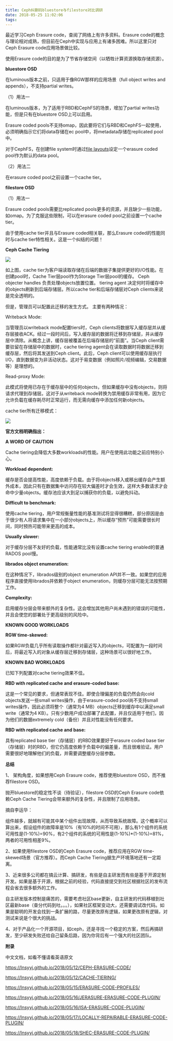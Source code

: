 ```yaml
---
title: Ceph纠删码bluestore与filestore对比调研
date: 2018-05-25 11:02:06
tags: 
---
```


最近学习Ceph Erasure code，查阅了网络上有许多资料。Erasure code的概念与理论相对成熟，但目前在Ceph中实现与应用上有诸多困难。所以这里只对Ceph Erasure code应用场景做比较。

使用Erasure code的目的是为了节省存储空间（以牺牲计算资源换取存储资源）。

**bluestore OSD**

在luminous版本之前，只适用于像RGW那样的应用场景（full object writes and appends），不支持partial writes。

（1）用法一

在luminous版本，为了适用于RBD和CephFS的场景，增加了partial writes功能，但是只有在bluestore OSD上可以启用。

Erasure coded pools不支持omap，因此要将它们与RBD和CephFS一起使用，必须明确指示它们将data存储在ec pool中，将metadata存储在replicated pool中。

对于CephFS，在创建file system时通过[file layouts](http://docs.ceph.com/docs/master/cephfs/file-layouts/)设定一个erasure coded pool作为默认的data pool。

（2）用法二

在erasure coded pool之前设置一个cache tier。

**filestore OSD**

（1）用法一

Erasure coded pools需要比replicated pools更多的资源，并且缺少一些功能，如omap。为了克服这些限制，可以在erasure coded pool之前设置一个cache tier。

由于使用cache tier并且与Erasure coded相关联，那么Erasure coded的性能同时与cache tier特性相关。这是一个纠结的问题！

**Ceph Cache Tiering**

![](http://docs.ceph.com/docs/master/_images/ditaa-2982c5ed3031cac4f9e40545139e51fdb0b33897.png)

如上图，cache tier为客户端读取存储在后端的数据子集提供更好的I/O性能。在创建pool时，Cache Tier层pool作为Storage Tier层pool的缓存。 Ceph objecter handles 负责处理objects放置位置。 tiering agent 决定何时将缓存中的objects刷新到后端存储层。所以cache tier和后端存储层对Ceph clients来说是完全透明的。

但是，管理员可以配置此迁移的发生方式。 主要有两种情况：

Writeback Mode:

当管理员以writeback mode配置tiers时，Ceph clients将数据写入缓存层并从缓存层接收ACK。经过一段时间后，写入缓存层的数据将迁移到存储层，并从缓存层中清除。从概念上讲，缓存层被覆盖在后端存储层的“前面”。当Ceph client需要驻留在存储层中的数据时，cache tiering agent会在读取数据时将数据迁移到缓存层，然后将其发送到Ceph client。此后，Ceph client可以使用缓存层执行I/O，直到数据变为非活动状态。这对于易变数据（例如照片/视频编辑，交易数据等）是理想的。

Read-proxy Mode:

此模式将使用已存在于缓存层中的任何objects，但如果缓存中没有objects，则将请求代理到存储层。这对于从writeback mode转换为禁用缓存非常有用，因为它允许负载在缓存耗尽时正常运行，而无需向缓存中添加任何新objects。

cache tier所有迁移模式：

![](https://raw.githubusercontent.com/lnsyyj/lnsyyj.github.io/hexo/Blog/source/_posts/Ceph%E7%BA%A0%E5%88%A0%E7%A0%81bluestore%E4%B8%8Efilestore%E5%AF%B9%E6%AF%94%E8%B0%83%E7%A0%94/AAA30A7C3BB8C148411DB8D2C01C175D.jpg)

**官方文档明确指出：**

**A WORD OF CAUTION**

Cache tiering会降低大多数workloads的性能。用户在使用此功能之前应特别小心。

**Workload dependent:**

缓存是否会提高性能，高度依赖于负载。由于将objects移入或移出缓存会产生额外成本，因此只有在数据集中访问存在较大偏差时才会生效，这样大多数请求才会命中少量objects。缓存池应该大到足以捕获你的负载，以避免抖动。

**Difficult to benchmark:**

使用cache tiering，用户常规衡量性能的基准测试将显得很糟糕，部分原因是由于很少有人将请求集中在一小部分objects上，所以缓存“预热”可能需要很长时间，同时预热可能带来更高的成本。

**Usually slower:**

对于缓存分层不友好的负载，性能通常比没有设置cache tiering enabled的普通RADOS pool慢。

**librados object enumeration:**

在这种情况下，librados级别的object enumeration API并不一致。如果您的应用程序直接使用librados并依赖于object enumeration，则缓存分层可能无法按预期工作。 

**Complexity:**

启用缓存分层会带来额外的复杂性。这会增加其他用户尚未遇到的错误的可能性，并且会使您的部署处于更高级别的风险中。

**KNOWN GOOD WORKLOADS**

**RGW time-skewed:**

如果RGW负载几乎所有读取操作都针对最近写入的objects，可配置为一段时间后，将最近写入的对象从缓存层迁移到存储层，这种场景可以很好地工作。

**KNOWN BAD WORKLOADS**

已知下列配置对cache tiering效果不佳。

**RBD with replicated cache and erasure-coded base:**

这是一个常见的要求，但通常表现不佳。即使合理偏差的负载仍然会向cold objects发送一些small writes操作，由于erasure-coded pool尚不支持small writes操作，因此必须将整个（通常为4 MB）objects迁移到缓存中以满足small write（通常为4 KB）。只有少数用户成功部署了此配置，并且仅适用于他们，因为他们的数据extremely cold（备份）并且对性能没有任何要求。

**RBD with replicated cache and base:**

具有replicated base tier（存储层）的RBD效果要好于erasure coded base tier（存储层）时的RBD，但它仍高度依赖于负载中的偏差量，而且很难验证。用户需要很好地理解他们的负载，并需要调整缓存分层参数。

**总结**

1、 架构角度，如果想用Ceph Erasure code，推荐使用bluestore OSD，而不推荐filestore OSD。

抛开bluestore的稳定性不谈（待验证），filestore OSD的Ceph Erasure code依赖Ceph Cache Tiering会带来额外的复杂性，并且限制了应用场景。

摘自李运华：

组件越多，就越有可能其中某个组件出现故障，从而导致系统故障。这个概率可以算出来，假设组件的故障率是10%（有10%的时间不可用），那么有1个组件的系统可用性是(1-10%)=90%，有2个组件的系统的可用性是(1-10%)*(1-10%)=81%，两者的可用性相差9%。

2、如果使用filestore OSD的Ceph Erasure code，推荐应用在RGW time-skewed场景（官方推荐）。而Ceph Cache Tiering据生产环境落地还有一定距离。 

3、近来很多公司都在搞云计算、搞研发，有些是自主研发而有些是基于开源定制开发。如果是基于开源，根据之前的经验，代码直接提交到社区根据社区的发布流程会省去很多额外的工作。

自主研发版本控制是痛苦的，需要考虑社区base更新，自主研发的代码移植到社区最新base（查分代码到吐。。。），如果社区框架变动大，还需要调试改代码。如果是聪明的开发会找到一条扩展的路，尽量更改原有逻辑，如果更改原有逻辑，对测试来说是个很大的挑战。

4、对于产品化一个开源项目，如ceph，还是寻找一个稳定的方案，然后再搞研发，至少研发失败还给自己留条后路，因为你背后有一个强大的社区团队。







**附录**

中文文档，如看不懂请看英语原文

https://lnsyyj.github.io/2018/05/12/CEPH-ERASURE-CODE/

https://lnsyyj.github.io/2018/05/12/CACHE-TIERING/

https://lnsyyj.github.io/2018/05/15/ERASURE-CODE-PROFILES/

https://lnsyyj.github.io/2018/05/16/JERASURE-ERASURE-CODE-PLUGIN/

https://lnsyyj.github.io/2018/05/16/ISA-ERASURE-CODE-PLUGIN/

https://lnsyyj.github.io/2018/05/17/LOCALLY-REPAIRABLE-ERASURE-CODE-PLUGIN/

https://lnsyyj.github.io/2018/05/18/SHEC-ERASURE-CODE-PLUGIN/